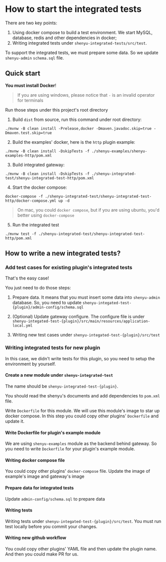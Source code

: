 # How to start the integrated tests

There are two key points:
1. Using docker compose to build a test environment. We start MySQL, database, redis and other dependencies in docker;
2. Writing integrated tests under `shenyu-integrated-tests/src/test`.

To support the integrated tests, we must prepare some data. So we update `shenyu-admin` `schema.sql` file.

## Quick start
**You must install Docker**!

> If you are using windows, please notice that `-` is an invalid operator for terminals

Run those steps under this project's root directory 

1. Build `dist` from source, run this command under root directory:
```shell
./mvnw -B clean install -Prelease,docker -Dmaven.javadoc.skip=true -Dmaven.test.skip=true
```
2. Build the examples' docker, here is the `http` plugin example:
```shell
./mvnw -B clean install -DskipTests -f ./shenyu-examples/shenyu-examples-http/pom.xml
```
3. Build integrated gateway:
```shell
./mvnw -B clean install -DskipTests -f ./shenyu-integrated-test/shenyu-integrated-test-http/pom.xml
```
4. Start the docker compose:
```shell
docker-compose -f ./shenyu-integrated-test/shenyu-integrated-test-http/docker-compose.yml up -d
```

> On mac, you could `docker compose`, but if you are using ubuntu, you'd better using `docker-compose`

5. Run the integrated test
```shell
./mvnw test -f ./shenyu-integrated-test/shenyu-integrated-test-http/pom.xml
```

## How to write a new integrated tests?

### Add test cases for existing plugin's integrated tests

That's the easy case!

You just need to do those steps:
1. Prepare data. It means that you must insert some data into `shenyu-admin` database. 
   So, you need to update `shenyu-integated-test-{plugin}/admin-config/schema.sql`
   
2. (Optional) Update gateway configure. The configure file is under 
   `shenyu-integated-test-{plugin}/src/main/resources/application-local.yml`
   
3. Writing new test cases under  `shenyu-integated-test-{plugin}/src/test`

### Writing integrated tests for new plugin
In this case, we didn't write tests for this plugin, so you need to setup the environment by yourself.

#### Create a new module under `shenyu-integrated-test`

The name should be `shenyu-integrated-test-{plugin}`. 

You should read the shenyu's documents and add dependencies to `pom.xml` file.

Write `Dockerfile` for this module. We will use this module's image to star up docker compose. 
In this step you could copy other plugins' `Dockerfile` and update it.

#### Write Dockerfile for plugin's example module

We are using `shenyu-examples` module as the backend behind gateway. So you need to write `Dockerfile` for your plugin's example module.

#### Writing docker compose file

You could copy other plugins' `docker-compose` file. Update the image of example's image and gateway's image

#### Prepare data for integrated tests

Update `admin-config/schema.sql` to prepare data

#### Writing tests

Writing tests under `shenyu-integated-test-{plugin}/src/test`. You must run test locally before you commit your changes.

#### Writing new github workflow

You could copy other plugins' YAML file and then update the plugin name. And then you could make PR for us.